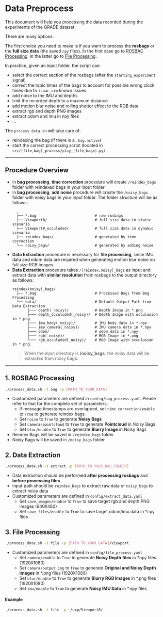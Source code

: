 # Data Preprocess

This document will help you processing the data recorded during the experiments of the GRADE dataset.

There are many options.

The first choice you need to make is if you want to process the **rosbags** or the **full size data** (the saved `npy` files).
In the first case go to [ROSBAG Processing](), in the latter go to [File Processing]().

In practice, given an input folder, the script can:
- select the correct section of the rosbags (after the `starting_experiment` signal)
- correct the topic times of the bags to account for possible wrong clock times due to `isaac_sim` known issues
- add noise to the IMU and depths
- limit the recorded depth to a maximum distance
- add motion blur noise and rolling shutter effect to the RGB data
- extract rgb and depth PNG images
- extract odom and imu in npy files
- ...

The `process_data.sh` will take care of:
- reindexing the bag (if there is a `.bag.active`)
- start the correct processing script (located in `src/[file,bag]_process/play_[file,bags].py`)
 

______

## Procedure Overview
- In **bag processing**, **time correction** procedure will create `/reindex_bags` folder with reindexed bags in your input folder
- In **bag processing**, **add noise** procedure will create the `/noisy_bags` folder with noisy bags in your input folder. The folder structure will be as follows:
  ```
    .
    ├── *.bag                           # raw rosbags
    ├── Viewport0/                      # full size data in static scenario
    ├── Viewport0_occuluded/            # full size data in dynamic scenario
    ├── reindex_bags/                   # generated by time correction
    └── noisy_bags/                     # generated by adding noise
  ```
- **Data Extraction** procedure is necessary for **file processing**, since IMU data and odom data are required when generating motion blur noise on full size RGB images
- **Data Extraction** procedure takes `/[reindex,noisy]_bags` as input and extract data with **similar resolution** from rosbags to the output directory as follows:
  ```
  reindex(noisy)_bags/
    ├── *.bag                           # Processed Bags from Bag Processing
    └── data/                           # Default Output Path from Data Extraction
         ├─── depth(_noisy)/            # Depth Image in *.png
         ├─── depth_occuluded(_noisy)/  # Depth Image with occulusion in *.png
         ├─── imu_body(_noisy)/         # IMU body data in *.npy
         ├─── imu_camera(_noisy)/       # IMU camera data in *.npy
         ├─── odom/                     # odom data in *.npy
         ├─── rgb(_noisy)/              # RGB Image in *.png
         └─── rgb_occuluded(_noisy)/    # RGB Image with occulusion in *.png

  ```
  > When the input directory is **/noisy_bags**, the noisy data will be extracted from noisy bags.
______
## 1. ROSBAG Processing

```bash
./process_data.sh -t bag -p [PATH_TO_YOUR_DATA]
```

- Customized parameters are defined in `config/bag_process.yaml`. Please refer to that for the complete set of parameters.
  - If message timestamps are overlapped, set `time_correction/enable` to `True` to generate reindex bags.
  - Set `noise` to `True` to generate **Noisy Bags**
  - Set `camera/pointcloud` to `True` to generate **Pointcloud** in Noisy Bags
  - Set `blur/enable` to `True` to generate **Blurry Image** in Noisy Bags
- Reindex Bags will be saved in `/reindex_bags` folder
- Noisy Bags will be saved in `/noisy_bags` folder

## 2. Data Extraction

  ```bash
  ./process_data.sh -t extract -p [PATH_TO_YOUR_BAG_FOLDER]
  ```

- Data extraction should be performed **after processing rosbags** and **before processing files**
- Input path should be `reindex_bags` to extract raw data or `noisy_bags` to extract noisy data
- Customized parameters are defined in `config/extract_data.yaml`
  - Set `save_images/enable` to `True` to save target rgb and depth PNG images (640X480)
  - Set `save_files/enable` to `True` to save target odom/imu data in \*npy files

## 3. File Processing

  ```bash
  ./process_data.sh -t file -p [PATH_TO_YOUR_DATA]/Viewport
  ```

- Customized parameters are defined in `config/file_process.yaml`
  - Set `camera/enable` to `True` to generate **Noisy Depth files** in \*npy files (1920X1080)
  - Set `camera/output_img` to `True` to generate **Original and Noisy Depth Images** in \*.png files (1920X1080)
  - Set `blur/enable` to `True` to generate **Blurry RGB Images** in \*.png files (1920X1080)
  - Set `imu/enable` to `True` to generate **Noisy IMU Data** in \*.npy files

#### Example
```bash
./process_data.sh -t file -p ~/exp/Viewport0/
```